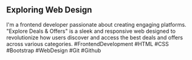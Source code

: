 ## Exploring Web Design ##
I'm a frontend developer passionate about creating engaging platforms. "Explore Deals & Offers" is a sleek and responsive web designed to revolutionize how users discover and access the best deals and offers across various categories.    #FrontendDevelopment #HTML #CSS #Bootstrap #WebDesign #Git #Github 

